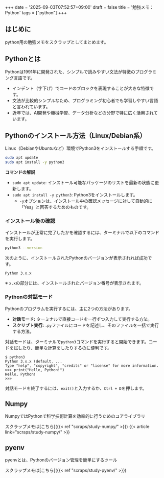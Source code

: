 +++
date = '2025-09-03T07:52:57+09:00'
draft = false
title = '勉強メモ：Python'
tags = ["python"]
+++

## はじめに
python用の勉強メモをスクラップとしてまとめます。

## Pythonとは
Pythonは1991年に開発された、シンプルで読みやすい文法が特徴のプログラミング言語です。

- インデント（字下げ）でコードのブロックを表現することが大きな特徴です。
- 文法が比較的シンプルなため、プログラミング初心者でも学習しやすい言語と言われています。
- 近年では、AI開発や機械学習、データ分析などの分野で特に広く活用されています。

## Pythonのインストール方法（Linux/Debian系）

Linux（DebianやUbuntuなど）環境でPython3をインストールする手順です。

```bash
sudo apt update
sudo apt install -y python3
```

**コマンドの解説**
- `sudo apt update`: インストール可能なパッケージのリストを最新の状態に更新します。
- `sudo apt install -y python3`: Python3をインストールします。
    - `-y`オプションは、インストール中の確認メッセージに対して自動的に「Yes」と回答するためのものです。

### インストール後の確認

インストールが正常に完了したかを確認するには、ターミナルで以下のコマンドを実行します。

```bash
python3 --version
```

次のように、インストールされたPythonのバージョンが表示されれば成功です。
```
Python 3.x.x
```
※ `x.x`の部分には、インストールされたバージョン番号が表示されます。

### Pythonの対話モード

Pythonのプログラムを実行するには、主に2つの方法があります。
- **対話モード:** ターミナルで直接コードを一行ずつ入力して実行する方法。
- **スクリプト実行:** `.py`ファイルにコードを記述し、そのファイルを一括で実行する方法。

対話モードは、ターミナルで`python3`コマンドを実行すると開始できます。コードを試したり、簡単な計算をしたりするのに便利です。

```
$ python3
Python 3.x.x (default, ...
Type "help", "copyright", "credits" or "license" for more information.
>>> print("Hello, Python!")
Hello, Python!
>>>
```

対話モードを終了するには、`exit()`と入力するか、`Ctrl + D`を押します。

## Numpy
NumpyではPythonで科学技術計算を効率的に行うためのコアライブラリ

スクラップメモは[こちら]({{< ref "scraps/study-numpy/" >}})
{{< article link="scraps/study-numpy/" >}}

## pyenv
pyenvとは、Pythonのバージョン管理を簡単にするツール

スクラップメモは[こちら]({{< ref "scraps/study-pyenv/" >}})